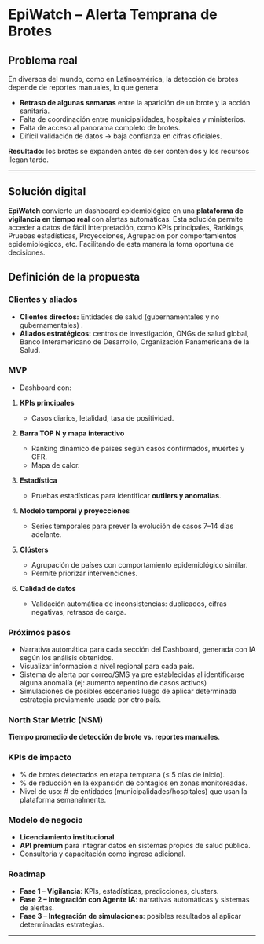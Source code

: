 # **EpiWatch – Alerta Temprana de Brotes**
 
## Problema real
En diversos del mundo, como en Latinoamérica, la detección de brotes depende de reportes manuales, lo que genera:  
- **Retraso de algunas semanas** entre la aparición de un brote y la acción sanitaria.  
- Falta de coordinación entre municipalidades, hospitales y ministerios.
- Falta de acceso al panorama completo de brotes.
- Difícil validación de datos → baja confianza en cifras oficiales.  
 
**Resultado:** los brotes se expanden antes de ser contenidos y los recursos llegan tarde.  
 
---
 
## Solución digital
**EpiWatch** convierte un dashboard epidemiológico en una **plataforma de vigilancia en tiempo real** con alertas automáticas. 
Esta solución permite acceder a datos de fácil interpretación, como KPIs principales, Rankings, Pruebas estadísticas, Proyecciones, Agrupación por comportamientos epidemiológicos, etc. Facilitando de esta manera la toma oportuna de decisiones.
 
## Definición de la propuesta
 
### Clientes y aliados
- **Clientes directos:** Entidades de salud (gubernamentales y no gubernamentales) .  
- **Aliados estratégicos:** centros de investigación, ONGs de salud global, Banco Interamericano de Desarrollo, Organización Panamericana de la Salud.  
 
### MVP
- Dashboard con:
1. **KPIs principales**  
   - Casos diarios, letalidad, tasa de positividad.
 
2. **Barra TOP N y mapa interactivo**  
   - Ranking dinámico de países según casos confirmados, muertes y CFR.  
   - Mapa de calor.  
 
3. **Estadística**  
   - Pruebas estadísticas para identificar **outliers y anomalías**.  
 
4. **Modelo temporal y proyecciones**  
   - Series temporales para prever la evolución de casos 7–14 días adelante.  
 
5. **Clústers**  
   - Agrupación de países con comportamiento epidemiológico similar.  
   - Permite priorizar intervenciones.  
 
6. **Calidad de datos**  
   - Validación automática de inconsistencias: duplicados, cifras negativas, retrasos de carga.  
 
### Próximos pasos
- Narrativa automática para cada sección del Dashboard, generada con IA según los análisis obtenidos.
- Visualizar información a nivel regional para cada país.
- Sistema de alerta por correo/SMS ya pre establecidas al identificarse alguna anomalía (ej: aumento repentino de casos activos)
- Simulaciones de posibles escenarios luego de aplicar determinada estrategia previamente usada por otro país.
 
### North Star Metric (NSM)
**Tiempo promedio de detección de brote vs. reportes manuales**.  
 
### KPIs de impacto
- % de brotes detectados en etapa temprana (≤ 5 días de inicio).  
- % de reducción en la expansión de contagios en zonas monitoreadas.  
- Nivel de uso: # de entidades (municipalidades/hospitales) que usan la plataforma semanalmente.  
 
### Modelo de negocio
- **Licenciamiento institucional**.  
- **API premium** para integrar datos en sistemas propios de salud pública.  
- Consultoría y capacitación como ingreso adicional.  
 
### Roadmap
- **Fase 1 – Vigilancia**: KPIs, estadísticas, predicciones, clusters.  
- **Fase 2 – Integración con Agente IA**: narrativas automáticas y sistemas de alertas.
- **Fase 3 – Integración de simulaciones**: posibles resultados al aplicar determinadas estrategias.  
 
---